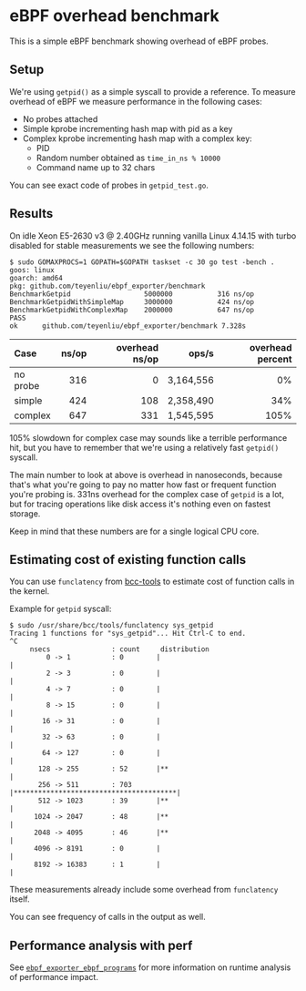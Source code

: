 # eBPF overhead benchmark

This is a simple eBPF benchmark showing overhead of eBPF probes.

## Setup

We're using `getpid()` as a simple syscall to provide a reference. To measure
overhead of eBPF we measure performance in the following cases:

* No probes attached
* Simple kprobe incrementing hash map with pid as a key
* Complex kprobe incrementing hash map with a complex key:
  * PID
  * Random number obtained as `time_in_ns % 10000`
  * Command name up to 32 chars

You can see exact code of probes in `getpid_test.go`.

## Results

On idle Xeon E5-2630 v3 @ 2.40GHz running vanilla Linux 4.14.15
with turbo disabled for stable measurements we see the following numbers:

```
$ sudo GOMAXPROCS=1 GOPATH=$GOPATH taskset -c 30 go test -bench .
goos: linux
goarch: amd64
pkg: github.com/teyenliu/ebpf_exporter/benchmark
BenchmarkGetpid               	 5000000	       316 ns/op
BenchmarkGetpidWithSimpleMap  	 3000000	       424 ns/op
BenchmarkGetpidWithComplexMap 	 2000000	       647 ns/op
PASS
ok  	github.com/teyenliu/ebpf_exporter/benchmark	7.328s
```

| Case     | ns/op | overhead ns/op | ops/s     | overhead percent |
|:---------|------:|---------------:|----------:|-----------------:|
| no probe |   316 |              0 | 3,164,556 |               0% |
| simple   |   424 |            108 | 2,358,490 |              34% |
| complex  |   647 |            331 | 1,545,595 |             105% |

105% slowdown for complex case may sounds like a terrible performance hit,
but you have to remember that we're using a relatively fast `getpid()` syscall.

The main number to look at above is overhead in nanoseconds, because that's
what you're going to pay no matter how fast or frequent function you're
probing is. 331ns overhead for the complex case of `getpid` is a lot, but for
tracing operations like disk access it's nothing even on fastest storage.

Keep in mind that these numbers are for a single logical CPU core.

## Estimating cost of existing function calls

You can use `funclatency` from [bcc-tools](https://github.com/iovisor/bcc)
to estimate cost of function calls in the kernel.

Example for `getpid` syscall:

```
$ sudo /usr/share/bcc/tools/funclatency sys_getpid
Tracing 1 functions for "sys_getpid"... Hit Ctrl-C to end.
^C
     nsecs               : count     distribution
         0 -> 1          : 0        |                                        |
         2 -> 3          : 0        |                                        |
         4 -> 7          : 0        |                                        |
         8 -> 15         : 0        |                                        |
        16 -> 31         : 0        |                                        |
        32 -> 63         : 0        |                                        |
        64 -> 127        : 0        |                                        |
       128 -> 255        : 52       |**                                      |
       256 -> 511        : 703      |****************************************|
       512 -> 1023       : 39       |**                                      |
      1024 -> 2047       : 48       |**                                      |
      2048 -> 4095       : 46       |**                                      |
      4096 -> 8191       : 0        |                                        |
      8192 -> 16383      : 1        |                                        |
```

These measurements already include some overhead from `funclatency` itself.

You can see frequency of calls in the output as well.

## Performance analysis with perf

See [`ebpf_exporter_ebpf_programs`](../README.md#ebpf_exporter_ebpf_programs)
for more information on runtime analysis of performance impact.
